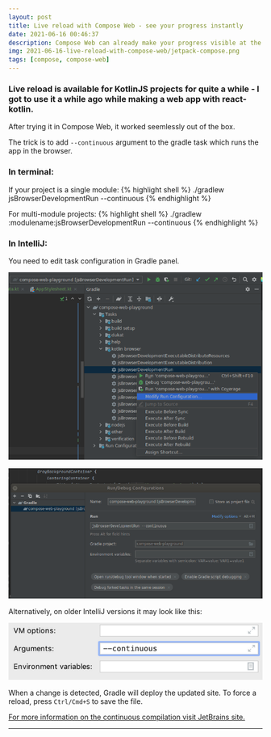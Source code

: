 ```yaml
---
layout: post
title: Live reload with Compose Web - see your progress instantly
date: 2021-06-16 00:46:37
description: Compose Web can already make your progress visible at the moment of writing
img: 2021-06-16-live-reload-with-compose-web/jetpack-compose.png
tags: [compose, compose-web]
---
```


### Live reload is available for KotlinJS projects for quite a while - I got to use it a while ago while making a web app with react-kotlin.

After trying it in Compose Web, it worked seemlessly out of the box.

The trick is to add `--continuous` argument to the gradle task which runs the app in the browser.

### In terminal:

If your project is a single module:
{% highlight shell %}
./gradlew jsBrowserDevelopmentRun --continuous
{% endhighlight %} 

For multi-module projects:
{% highlight shell %}
./gradlew :modulename:jsBrowserDevelopmentRun --continuous
{% endhighlight %}

### In IntelliJ:

You need to edit task configuration in Gradle panel.

![Gradle panel screenshot](/assets/img/2021-06-16-live-reload-with-compose-web/gradle-panel.png)

![Edit configuration screenshot](/assets/img/2021-06-16-live-reload-with-compose-web/edit-configuration.png)

Alternatively, on older IntelliJ versions it may look like this:

![Old intellij screenshot](/assets/img/2021-06-16-live-reload-with-compose-web/old-intellij.png)

When a change is detected, Gradle will deploy the updated site. To force a reload, press `Ctrl/Cmd+S` to save the file.

[For more information on the continuous compilation visit JetBrains site.](https://kotlinlang.org/docs/dev-server-continuous-compilation.html)

---